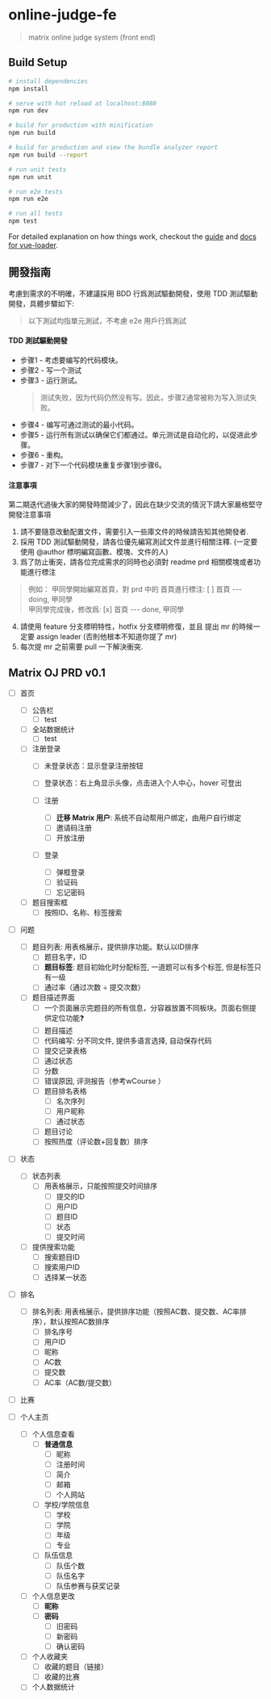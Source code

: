 # online-judge-fe

> matrix online judge system (front end)

## Build Setup

``` bash
# install dependencies
npm install

# serve with hot reload at localhost:8080
npm run dev

# build for production with minification
npm run build

# build for production and view the bundle analyzer report
npm run build --report

# run unit tests
npm run unit

# run e2e tests
npm run e2e

# run all tests
npm test
```

For detailed explanation on how things work, checkout the [guide](http://vuejs-templates.github.io/webpack/) and [docs for vue-loader](http://vuejs.github.io/vue-loader).

## 開發指南

考慮到需求的不明確，不建議採用 BDD 行爲測試驅動開發，使用 TDD 測試驅動開發，具體步驟如下:
> 以下測試均指單元測試，不考慮 e2e 用戶行爲測試

#### TDD 測試驅動開發

- 步骤1 - 考虑要编写的代码模块。
- 步骤2 - 写一个测试
- 步骤3 - 运行测试。
  > 测试失败，因为代码仍然没有写。因此，步骤2通常被称为写入测试失败。
- 步骤4 - 编写可通过测试的最小代码。
- 步骤5 - 运行所有测试以确保它们都通过。单元测试是自动化的，以促进此步骤。
- 步骤6 - 重构。
- 步骤7 - 对下一个代码模块重复步骤1到步骤6。

#### 注意事項

第二期迭代過後大家的開發時間減少了，因此在缺少交流的情況下請大家嚴格堅守開發注意事項

1. 請不要隨意改動配置文件，需要引入一些庫文件的時候請告知其他開發者.
2. 採用 TDD 測試驅動開發，請各位優先編寫測試文件並進行相關注釋. (一定要使用 @author 標明編寫函數、模塊、文件的人)
3. 爲了防止衝突，請各位完成需求的同時也必須對 readme prd 相關模塊或者功能進行標注 

  > 例如： 甲同學開始編寫首頁，對 prd 中的 首頁進行標注: [ ] 首頁 --- doing, 甲同學  
  >       甲同學完成後，修改爲: [x] 首頁 --- done, 甲同學  

4. 請使用 feature 分支標明特性，hotfix 分支標明修復，並且 提出 mr 的時候一定要 assign leader (否則他根本不知道你提了 mr)
5. 每次提 mr 之前需要 pull 一下解決衝突.

## Matrix OJ PRD v0.1

- [ ] 首页
  - [ ] 公告栏  
    - [ ] test  
  - [ ] 全站数据统计 
    - [ ] test
  - [ ] 注册登录
    - [ ] 未登录状态：显示登录注册按钮
    - [ ] 登录状态：右上角显示头像，点击进入个人中心，hover 可登出

    - [ ] 注册
      - [ ] **迁移 Matrix 用户**: 系统不自动帮用户绑定，由用户自行绑定
      - [ ] 邀请码注册
      - [ ] 开放注册
    - [ ] 登录
      - [ ] 弹框登录
      - [ ] 验证码
      - [ ] 忘记密码
  - [ ] 题目搜索框
      - [ ] 按照ID、名称、标签搜索

- [ ] 问题
  - [ ] 题目列表: 用表格展示，提供排序功能。默认以ID排序
    - [ ] 题目名字，ID
    - [ ] **题目标签**: 题目初始化时分配标签, 一道题可以有多个标签, 但是标签只有一级
    - [ ] 通过率（通过次数 ÷ 提交次数）

  - [ ] 题目描述界面
    - [ ] 一个页面展示完题目的所有信息，分容器放置不同板块。页面右侧提供定位功能❓
    - [ ] 题目描述
    - [ ] 代码编写: 分不同文件, 提供多语言选择, 自动保存代码
    - [ ] 提交记录表格
    - [ ] 通过状态
    - [ ] 分数
    - [ ] 错误原因, 评测报告（参考wCourse ）
    - [ ] 题目排名表格
      - [ ] 名次序列
      - [ ] 用户昵称
      - [ ] 通过状态
    - [ ] 题目讨论
    - [ ] 按照热度（评论数+回复数）排序

- [ ] 状态
  - [ ] 状态列表
    - [ ] 用表格展示，只能按照提交时间排序
      - [ ] 提交的ID
      - [ ] 用户ID
      - [ ] 题目ID
      - [ ] 状态
      - [ ] 提交时间
  - [ ] 提供搜索功能
    - [ ] 搜索题目ID
    - [ ] 搜索用户ID
    - [ ] 选择某一状态

- [ ] 排名
  - [ ] 排名列表: 用表格展示，提供排序功能（按照AC数、提交数、AC率排序），默认按照AC数排序
    - [ ] 排名序号
    - [ ] 用户ID
    - [ ] 昵称
    - [ ] AC数
    - [ ] 提交数
    - [ ] AC率（AC数/提交数）

- [ ] 比赛

- [ ] 个人主页
  - [ ] 个人信息查看
    - [ ] **普通信息**
      - [ ] 昵称
      - [ ] 注册时间
      - [ ] 简介
      - [ ] 邮箱
      - [ ] 个人网站
    - [ ] 学校/学院信息
      - [ ] 学校
      - [ ] 学院
      - [ ] 年级
      - [ ] 专业
    - [ ] 队伍信息
      - [ ] 队伍个数
      - [ ] 队伍名字
      - [ ] 队伍参赛与获奖记录
  - [ ] 个人信息更改
    - [ ] **昵称**
    - [ ] **密码**
      - [ ] 旧密码
      - [ ] 新密码
      - [ ] 确认密码
  - [ ] 个人收藏夹
    - [ ] 收藏的题目（链接）
    - [ ] 收藏的比赛
  - [ ] 个人数据统计
